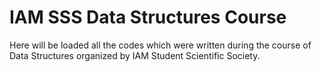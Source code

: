 # IAM SSS Data Structures Course

Here will be loaded all the codes which were written during the course of Data Structures organized by IAM Student Scientific Society.